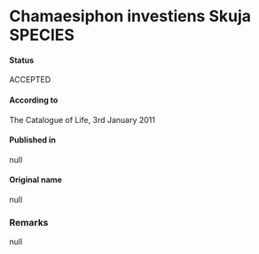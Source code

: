 # Chamaesiphon investiens Skuja SPECIES

#### Status
ACCEPTED

#### According to
The Catalogue of Life, 3rd January 2011

#### Published in
null

#### Original name
null

### Remarks
null
